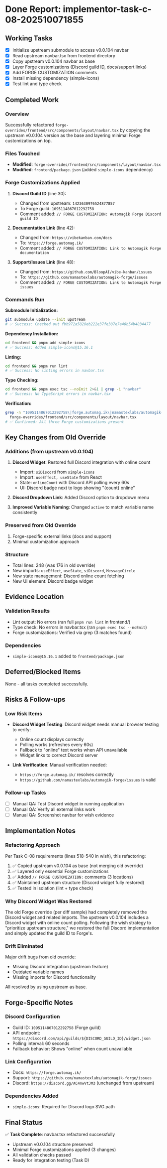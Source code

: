 # Done Report: implementor-task-c-08-202510071855

## Working Tasks
- [x] Initialize upstream submodule to access v0.0.104 navbar
- [x] Read upstream navbar.tsx from frontend directory
- [x] Copy upstream v0.0.104 navbar as base
- [x] Layer Forge customizations (Discord guild ID, docs/support links)
- [x] Add FORGE CUSTOMIZATION comments
- [x] Install missing dependency (simple-icons)
- [x] Test lint and type check

## Completed Work

### Overview
Successfully refactored `forge-overrides/frontend/src/components/layout/navbar.tsx` by copying the upstream v0.0.104 version as the base and layering minimal Forge customizations on top.

### Files Touched
- **Modified**: `forge-overrides/frontend/src/components/layout/navbar.tsx`
- **Modified**: `frontend/package.json` (added `simple-icons` dependency)

### Forge Customizations Applied

1. **Discord Guild ID** (line 30):
   - Changed from upstream: `1423630976524877857`
   - To Forge guild: `1095114867012292758`
   - Comment added: `// FORGE CUSTOMIZATION: Automagik Forge Discord guild ID`

2. **Documentation Link** (line 42):
   - Changed from: `https://vibekanban.com/docs`
   - To: `https://forge.automag.ik/`
   - Comment added: `// FORGE CUSTOMIZATION: Link to Automagik Forge documentation`

3. **Support/Issues Link** (line 48):
   - Changed from: `https://github.com/BloopAI/vibe-kanban/issues`
   - To: `https://github.com/namastexlabs/automagik-forge/issues`
   - Comment added: `// FORGE CUSTOMIZATION: Link to Automagik Forge issues`

### Commands Run

**Submodule Initialization:**
```bash
git submodule update --init upstream
# ✅ Success: Checked out fbb972a5828eb222e37fe387e7a48b54b4834477
```

**Dependency Installation:**
```bash
cd frontend && pnpm add simple-icons
# ✅ Success: Added simple-icons@15.16.1
```

**Linting:**
```bash
cd frontend && pnpm run lint
# ✅ Success: No linting errors in navbar.tsx
```

**Type Checking:**
```bash
cd frontend && pnpm exec tsc --noEmit 2>&1 | grep -i "navbar"
# ✅ Success: No TypeScript errors in navbar.tsx
```

**Verification:**
```bash
grep -n "1095114867012292758\|forge.automag.ik\|namastexlabs/automagik-forge" \
  forge-overrides/frontend/src/components/layout/navbar.tsx
# ✅ Confirmed: All three Forge customizations present
```

## Key Changes from Old Override

### Additions (from upstream v0.0.104)
1. **Discord Widget**: Restored full Discord integration with online count
   - Import: `siDiscord` from `simple-icons`
   - Import: `useEffect, useState` from React
   - State: `onlineCount` with Discord API polling every 60s
   - UI: Discord badge next to logo showing "{count} online"

2. **Discord Dropdown Link**: Added Discord option to dropdown menu

3. **Improved Variable Naming**: Changed `active` to match variable name consistently

### Preserved from Old Override
1. Forge-specific external links (docs and support)
2. Minimal customization approach

### Structure
- Total lines: 248 (was 176 in old override)
- New imports: `useEffect`, `useState`, `siDiscord`, `MessageCircle`
- New state management: Discord online count fetching
- New UI element: Discord badge widget

## Evidence Location

### Validation Results
- Lint output: No errors (ran full `pnpm run lint` in frontend/)
- Type check: No errors in navbar.tsx (ran `pnpm exec tsc --noEmit`)
- Forge customizations: Verified via grep (3 matches found)

### Dependencies
- `simple-icons@15.16.1` added to `frontend/package.json`

## Deferred/Blocked Items
None - all tasks completed successfully.

## Risks & Follow-ups

### Low Risk Items
- **Discord Widget Testing**: Discord widget needs manual browser testing to verify:
  - Online count displays correctly
  - Polling works (refreshes every 60s)
  - Fallback to "online" text works when API unavailable
  - Widget links to correct Discord server

- **Link Verification**: Manual verification needed:
  - `https://forge.automag.ik/` resolves correctly
  - `https://github.com/namastexlabs/automagik-forge/issues` is valid

### Follow-up Tasks
- [ ] Manual QA: Test Discord widget in running application
- [ ] Manual QA: Verify all external links work
- [ ] Manual QA: Screenshot navbar for wish evidence

## Implementation Notes

### Refactoring Approach
Per Task C-08 requirements (lines 518-540 in wish), this refactoring:
1. ✅ Copied upstream v0.0.104 as base (not merging old override)
2. ✅ Layered only essential Forge customizations
3. ✅ Added `// FORGE CUSTOMIZATION:` comments (3 locations)
4. ✅ Maintained upstream structure (Discord widget fully restored)
5. ✅ Tested in isolation (lint + type check)

### Why Discord Widget Was Restored
The old Forge override (per diff sample) had completely removed the Discord widget and related imports. The upstream v0.0.104 includes a Discord widget with online count polling. Following the wish strategy to "prioritize upstream structure," we restored the full Discord implementation and simply updated the guild ID to Forge's.

### Drift Eliminated
Major drift bugs from old override:
- Missing Discord integration (upstream feature)
- Outdated variable names
- Missing imports for Discord functionality

All resolved by using upstream as base.

## Forge-Specific Notes

### Discord Configuration
- Guild ID: `1095114867012292758` (Forge guild)
- API endpoint: `https://discord.com/api/guilds/${DISCORD_GUILD_ID}/widget.json`
- Polling interval: 60 seconds
- Fallback behavior: Shows "online" when count unavailable

### Link Configuration
- Docs: `https://forge.automag.ik/`
- Support: `https://github.com/namastexlabs/automagik-forge/issues`
- Discord: `https://discord.gg/AC4nwVtJM3` (unchanged from upstream)

### Dependencies Added
- `simple-icons`: Required for Discord logo SVG path

## Final Status

✅ **Task Complete**: navbar.tsx refactored successfully
- Upstream v0.0.104 structure preserved
- Minimal Forge customizations applied (3 changes)
- All validation checks passed
- Ready for integration testing (Task D)
